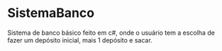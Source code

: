 # SistemaBanco
Sistema de banco básico feito em  c#, onde o usuário tem a escolha de fazer um depósito inicial, mais 1 depósito e sacar.
